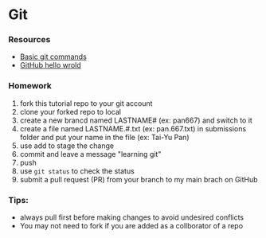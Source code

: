 # Git

### Resources
 - [Basic git commands](https://docs.github.com/en/get-started/using-git/about-git)
 - [GitHub hello wrold](https://docs.github.com/en/get-started/quickstart/hello-world)

### Homework
 1. fork this tutorial repo to your git account
 1. clone your forked repo to local
 1. create a new brancd named LASTNAME# (ex: pan667) and switch to it
 1. create a file named LASTNAME.#.txt (ex: pan.667.txt) in submissions folder and put your name in the file (ex: Tai-Yu Pan)
 1. use add to stage the change
 1. commit and leave a message "learning git"
 1. push
 1. use `git status` to check the status 
 1. submit a pull request (PR) from your branch to my main brach on GitHub



 ### Tips:
  - always pull first before making changes to avoid undesired conflicts
  - You may not need to fork if you are added as a collborator of a repo